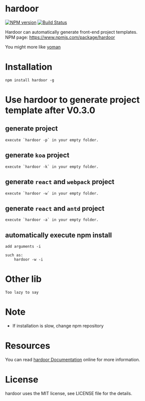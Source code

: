 # hardoor

[![NPM version](https://img.shields.io/npm/v/hardoor.svg)](https://www.npmjs.com/package/hardoor)
[![Build Status](https://www.travis-ci.org/SystemLight/hardoor.svg?branch=master)](https://www.travis-ci.org/SystemLight/hardoor)

Hardoor can automatically generate front-end project templates.   
NPM page: https://www.npmjs.com/package/hardoor

You might more like [yoman](https://github.com/yeoman/yo?_blank)

# Installation

```
npm install hardoor -g
```

# Use hardoor to generate project template after V0.3.0

## generate project

```
execute `hardoor -p` in your empty folder.
```

## generate `koa` project

```
execute `hardoor -k` in your empty folder.
```

## generate `react` and `webpack` project

```
execute `hardoor -w` in your empty folder.
```

## generate `react` and `antd` project

```
execute `hardoor -a` in your empty folder.
```

## automatically execute npm install
```
add arguments -i

such as:
    hardoor -w -i
```

# Other lib
```
Too lazy to say
```

# Note

- If installation is slow, change npm repository

# Resources

You can read [hardoor Documentation](https://github.com/SystemLight/hardoor) online for more information.

# License

hardoor uses the MIT license, see LICENSE file for the details.
